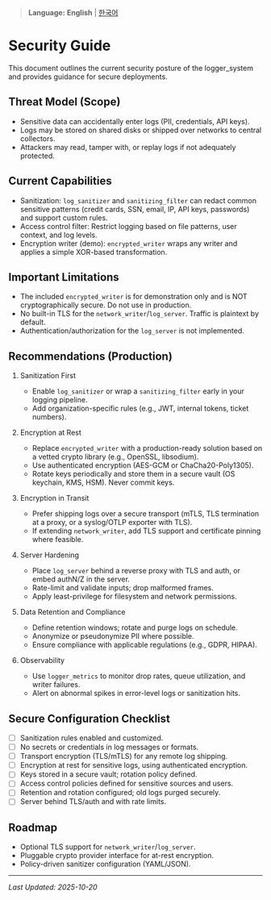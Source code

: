 > **Language:** **English** | [한국어](SECURITY_KO.md)

# Security Guide

This document outlines the current security posture of the logger_system and provides guidance for secure deployments.

## Threat Model (Scope)

- Sensitive data can accidentally enter logs (PII, credentials, API keys).
- Logs may be stored on shared disks or shipped over networks to central collectors.
- Attackers may read, tamper with, or replay logs if not adequately protected.

## Current Capabilities

- Sanitization: `log_sanitizer` and `sanitizing_filter` can redact common sensitive patterns (credit cards, SSN, email, IP, API keys, passwords) and support custom rules.
- Access control filter: Restrict logging based on file patterns, user context, and log levels.
- Encryption writer (demo): `encrypted_writer` wraps any writer and applies a simple XOR-based transformation.

## Important Limitations

- The included `encrypted_writer` is for demonstration only and is NOT cryptographically secure. Do not use in production.
- No built-in TLS for the `network_writer`/`log_server`. Traffic is plaintext by default.
- Authentication/authorization for the `log_server` is not implemented.

## Recommendations (Production)

1. Sanitization First
   - Enable `log_sanitizer` or wrap a `sanitizing_filter` early in your logging pipeline.
   - Add organization-specific rules (e.g., JWT, internal tokens, ticket numbers).

2. Encryption at Rest
   - Replace `encrypted_writer` with a production-ready solution based on a vetted crypto library (e.g., OpenSSL, libsodium).
   - Use authenticated encryption (AES-GCM or ChaCha20-Poly1305).
   - Rotate keys periodically and store them in a secure vault (OS keychain, KMS, HSM). Never commit keys.

3. Encryption in Transit
   - Prefer shipping logs over a secure transport (mTLS, TLS termination at a proxy, or a syslog/OTLP exporter with TLS).
   - If extending `network_writer`, add TLS support and certificate pinning where feasible.

4. Server Hardening
   - Place `log_server` behind a reverse proxy with TLS and auth, or embed authN/Z in the server.
   - Rate-limit and validate inputs; drop malformed frames.
   - Apply least-privilege for filesystem and network permissions.

5. Data Retention and Compliance
   - Define retention windows; rotate and purge logs on schedule.
   - Anonymize or pseudonymize PII where possible.
   - Ensure compliance with applicable regulations (e.g., GDPR, HIPAA).

6. Observability
   - Use `logger_metrics` to monitor drop rates, queue utilization, and writer failures.
   - Alert on abnormal spikes in error-level logs or sanitization hits.

## Secure Configuration Checklist

- [ ] Sanitization rules enabled and customized.
- [ ] No secrets or credentials in log messages or formats.
- [ ] Transport encryption (TLS/mTLS) for any remote log shipping.
- [ ] Encryption at rest for sensitive logs, using authenticated encryption.
- [ ] Keys stored in a secure vault; rotation policy defined.
- [ ] Access control policies defined for sensitive sources and users.
- [ ] Retention and rotation configured; old logs purged securely.
- [ ] Server behind TLS/auth and with rate limits.

## Roadmap

- Optional TLS support for `network_writer`/`log_server`.
- Pluggable crypto provider interface for at-rest encryption.
- Policy-driven sanitizer configuration (YAML/JSON).


---

*Last Updated: 2025-10-20*
